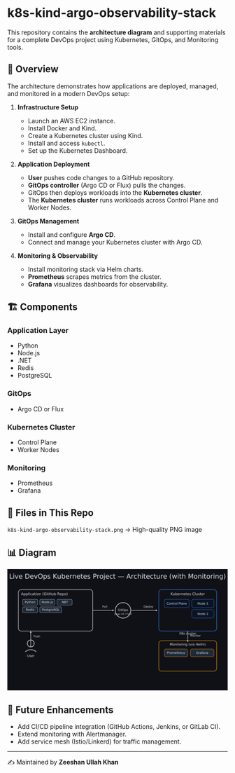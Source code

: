 # k8s-kind-argo-observability-stack

This repository contains the **architecture diagram** and supporting materials for a complete DevOps project using Kubernetes, GitOps, and Monitoring tools.

## 📌 Overview
The architecture demonstrates how applications are deployed, managed, and monitored in a modern DevOps setup:

1. **Infrastructure Setup**
   - Launch an AWS EC2 instance.
   - Install Docker and Kind.
   - Create a Kubernetes cluster using Kind.
   - Install and access `kubectl`.
   - Set up the Kubernetes Dashboard.

2. **Application Deployment**
   - **User** pushes code changes to a GitHub repository.
   - **GitOps controller** (Argo CD or Flux) pulls the changes.
   - GitOps then deploys workloads into the **Kubernetes cluster**.
   - The **Kubernetes cluster** runs workloads across Control Plane and Worker Nodes.

3. **GitOps Management**
   - Install and configure **Argo CD**.
   - Connect and manage your Kubernetes cluster with Argo CD.

4. **Monitoring & Observability**
   - Install monitoring stack via Helm charts.
   - **Prometheus** scrapes metrics from the cluster.
   - **Grafana** visualizes dashboards for observability.

## 🏗️ Components

### Application Layer
- Python
- Node.js
- .NET
- Redis
- PostgreSQL

### GitOps
- Argo CD or Flux

### Kubernetes Cluster
- Control Plane
- Worker Nodes

### Monitoring
- Prometheus
- Grafana

## 📂 Files in This Repo
 `k8s-kind-argo-observability-stack.png` → High-quality PNG image

## 📊 Diagram

![Kubernetes Architecture](./k8s-kind-argo-observability-stack.png)

## 🔮 Future Enhancements
- Add CI/CD pipeline integration (GitHub Actions, Jenkins, or GitLab CI).
- Extend monitoring with Alertmanager.
- Add service mesh (Istio/Linkerd) for traffic management.

---
✍️ Maintained by **Zeeshan Ullah Khan**

